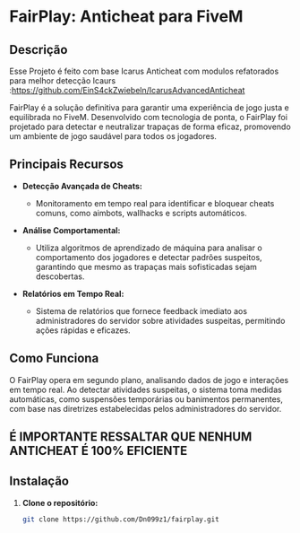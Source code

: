 # FairPlay: Anticheat para FiveM

## Descrição


Esse Projeto é feito com base Icarus Anticheat com modulos refatorados para melhor detecção
Icaurs :https://github.com/EinS4ckZwiebeln/IcarusAdvancedAnticheat

FairPlay é a solução definitiva para garantir uma experiência de jogo justa e equilibrada no FiveM. Desenvolvido com tecnologia de ponta, o FairPlay foi projetado para detectar e neutralizar trapaças de forma eficaz, promovendo um ambiente de jogo saudável para todos os jogadores.

## Principais Recursos

- **Detecção Avançada de Cheats:**
  - Monitoramento em tempo real para identificar e bloquear cheats comuns, como aimbots, wallhacks e scripts automáticos.

- **Análise Comportamental:**
  - Utiliza algoritmos de aprendizado de máquina para analisar o comportamento dos jogadores e detectar padrões suspeitos, garantindo que mesmo as trapaças mais sofisticadas sejam descobertas.

- **Relatórios em Tempo Real:**
  - Sistema de relatórios que fornece feedback imediato aos administradores do servidor sobre atividades suspeitas, permitindo ações rápidas e eficazes.



## Como Funciona

O FairPlay opera em segundo plano, analisando dados de jogo e interações em tempo real. Ao detectar atividades suspeitas, o sistema toma medidas automáticas, como suspensões temporárias ou banimentos permanentes, com base nas diretrizes estabelecidas pelos administradores do servidor.

## É IMPORTANTE RESSALTAR QUE NENHUM ANTICHEAT É 100% EFICIENTE
## Instalação

1. **Clone o repositório:**
   ```bash
   git clone https://github.com/Dn099z1/fairplay.git
